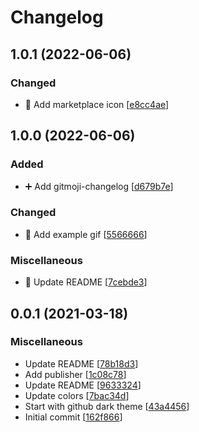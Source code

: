 # Changelog

<a name="1.0.1"></a>

## 1.0.1 (2022-06-06)

### Changed

-   🍱 Add marketplace icon [[e8cc4ae](https://github.com/harastaivan/theme/commit/e8cc4ae577f7a7e1ffcbde4d50c0a50e99204031)]

<a name="1.0.0"></a>

## 1.0.0 (2022-06-06)

### Added

-   ➕ Add gitmoji-changelog [[d679b7e](https://github.com/harastaivan/theme/commit/d679b7ee9f762df0ff3e21738985d8e279bde0d8)]

### Changed

-   🍱 Add example gif [[5566666](https://github.com/harastaivan/theme/commit/55666662149685b44cabc294cd8b8fefa66e792a)]

### Miscellaneous

-   📝 Update README [[7cebde3](https://github.com/harastaivan/theme/commit/7cebde391e56a69a946d5a16fbacb8121243c2b7)]

<a name="0.0.1"></a>

## 0.0.1 (2021-03-18)

### Miscellaneous

-   Update README [[78b18d3](https://github.com/harastaivan/theme/commit/78b18d3855c56990160eaf6fb852d27d9ca40331)]
-   Add publisher [[1c08c78](https://github.com/harastaivan/theme/commit/1c08c7870289bcaa47d9c32b0392a1db40ffa010)]
-   Update README [[9633324](https://github.com/harastaivan/theme/commit/9633324a9a5a9ae5af7de1944d1d47d35a23c9ef)]
-   Update colors [[7bac34d](https://github.com/harastaivan/theme/commit/7bac34d73a04dd14e70cbf9f82d6097d04f27da2)]
-   Start with github dark theme [[43a4456](https://github.com/harastaivan/theme/commit/43a44568903429e9d4ea09dc857953a18e367a95)]
-   Initial commit [[162f866](https://github.com/harastaivan/theme/commit/162f8660ec5275624fa000277685f8f2bcec215a)]
